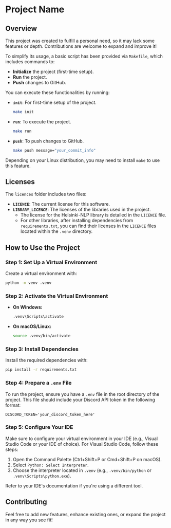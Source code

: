 # Project Name

## Overview

This project was created to fulfill a personal need, so it may lack some features or depth. Contributions are welcome to expand and improve it!

To simplify its usage, a basic script has been provided via `Makefile`, which includes commands to:
- **Initialize** the project (first-time setup).
- **Run** the project.
- **Push** changes to GitHub.

You can execute these functionalities by running:

- **`init`**: For first-time setup of the project.
  ```bash
  make init
  ```

- **`run`**: To execute the project.
  ```bash
  make run
  ```

- **`push`**: To push changes to GitHub.
  ```bash
  make push message="your_commit_info"
  ```

Depending on your Linux distribution, you may need to install `make` to use this feature.

## Licenses

The `licences` folder includes two files:

- **`LICENCE`**: The current license for this software.
- **`LIBRARY_LICENCE`**: The licenses of the libraries used in the project.
  - The license for the Helsinki-NLP library is detailed in the `LICENCE` file.
  - For other libraries, after installing dependencies from `requirements.txt`, you can find their licenses in the `LICENCE` files located within the `.venv` directory.

## How to Use the Project

### Step 1: Set Up a Virtual Environment

Create a virtual environment with:

```bash
python -m venv .venv
```

### Step 2: Activate the Virtual Environment

- **On Windows:**

  ```bash
  .venv\Scripts\activate
  ```

- **On macOS/Linux:**

  ```bash
  source .venv/bin/activate
  ```

### Step 3: Install Dependencies

Install the required dependencies with:

```bash
pip install -r requirements.txt
```

### Step 4: Prepare a `.env` File

To run the project, ensure you have a `.env` file in the root directory of the project. This file should include your Discord API token in the following format:

```env
DISCORD_TOKEN='your_discord_token_here'
```

### Step 5: Configure Your IDE

Make sure to configure your virtual environment in your IDE (e.g., Visual Studio Code or your IDE of choice). For Visual Studio Code, follow these steps:

1. Open the Command Palette (Ctrl+Shift+P or Cmd+Shift+P on macOS).
2. Select `Python: Select Interpreter`.
3. Choose the interpreter located in `.venv` (e.g., `.venv/bin/python` or `.venv\Scripts\python.exe`).

Refer to your IDE's documentation if you're using a different tool.

## Contributing

Feel free to add new features, enhance existing ones, or expand the project in any way you see fit!

